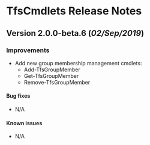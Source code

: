 # TfsCmdlets Release Notes

## Version 2.0.0-beta.6 (_02/Sep/2019_)

### Improvements

* Add new group membership management cmdlets:
  * Add-TfsGroupMember
  * Get-TfsGroupMember
  * Remove-TfsGroupMember

#### Bug fixes

* N/A

#### Known issues

* N/A
